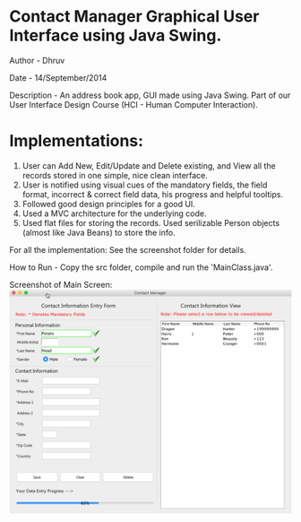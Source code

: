 # Contact Manager Graphical User Interface using Java Swing.

Author - Dhruv

Date - 14/September/2014

Description - An address book app, GUI made using Java Swing.
    Part of our User Interface Design Course (HCI - Human Computer Interaction).

# Implementations:
1. User can Add New, Edit/Update and Delete existing, and View all the records stored in one simple, nice clean interface.
2. User is notified using visual cues of the mandatory fields, the field format, incorrect & correct field data, his progress and helpful tooltips.
3. Followed good design principles for a good UI.
4. Used a MVC architecture for the underlying code.
5. Used flat files for storing the records. Used serilizable Person objects (almost like Java Beans) to store the info.

For all the implementation: See the screenshot folder for details.

How to Run - Copy the src folder, compile and run the 'MainClass.java'.


Screenshot of Main Screen:
![alt Contact Manager pic](https://github.com/aroradhruv03/ContactManager-GUI_using_Swing/blob/master/screenshots/4a.Correct_Value_Entered.png)
